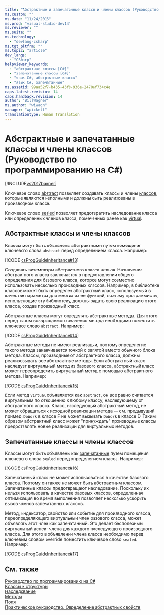 ```yaml
---
title: "Абстрактные и запечатанные классы и члены классов (Руководство по программированию на C#) | Microsoft Docs"
ms.custom: ""
ms.date: "11/24/2016"
ms.prod: "visual-studio-dev14"
ms.reviewer: ""
ms.suite: ""
ms.technology: 
  - "devlang-csharp"
ms.tgt_pltfrm: ""
ms.topic: "article"
dev_langs: 
  - "CSharp"
helpviewer_keywords: 
  - "абстрактные классы [C#]"
  - "запечатанные классы [C#]"
  - "язык C#, абстрактные классы"
  - "язык C#, запечатанные"
ms.assetid: 99aa52f7-b435-43f9-936e-2470af734c4e
caps.latest.revision: 14
caps.handback.revision: 14
author: "BillWagner"
ms.author: "wiwagn"
manager: "wpickett"
translationtype: Human Translation
---
```

# Абстрактные и запечатанные классы и члены классов (Руководство по программированию на C#)
[!INCLUDE[vs2017banner](../../../csharp/includes/vs2017banner.md)]

Ключевое слово [abstract](../../../csharp/language-reference/keywords/abstract.md) позволяет создавать классы и члены [классов](../../../csharp/language-reference/keywords/class.md), которые являются неполными и должны быть реализованы в производном классе.  
  
 Ключевое слово [sealed](../../../csharp/language-reference/keywords/sealed.md) позволяет предотвратить наследование класса или определенных членов класса, помеченных ранее как [virtual](../../../csharp/language-reference/keywords/virtual.md).  
  
## Абстрактные классы и члены классов  
 Классы могут быть объявлены абстрактными путем помещения ключевого слова `abstract` перед определением класса.  Например:  
  
 [!CODE [csProgGuideInheritance#13](../CodeSnippet/VS_Snippets_VBCSharp/csProgGuideInheritance#13)]  
  
 Создавать экземпляры абстрактного класса нельзя.  Назначение абстрактного класса заключается в предоставлении общего определения для базового класса, которое могут совместно использовать несколько производных классов.  Например, в библиотеке классов может быть определен абстрактный класс, используемый в качестве параметра для многих из ее функций, поэтому программисты, использующие эту библиотеку, должны задать свою реализацию этого класса, создав производный класс.  
  
 Абстрактные классы могут определять абстрактные методы.  Для этого перед типом возвращаемого значения метода необходимо поместить ключевое слово `abstract`.  Например:  
  
 [!CODE [csProgGuideInheritance#14](../CodeSnippet/VS_Snippets_VBCSharp/csProgGuideInheritance#14)]  
  
 Абстрактные методы не имеют реализации, поэтому определение такого метода заканчивается точкой с запятой вместо обычного блока метода.  Классы, производные от абстрактного класса, должны реализовывать все абстрактные методы.  Если абстрактный класс наследует виртуальный метод из базового класса, абстрактный класс может переопределить виртуальный метод с помощью абстрактного метода.  Например:  
  
 [!CODE [csProgGuideInheritance#15](../CodeSnippet/VS_Snippets_VBCSharp/csProgGuideInheritance#15)]  
  
 Если метод `virtual` объявляется как `abstract`, он все равно считается виртуальным по отношению к любому классу, наследующему от абстрактного класса.  Класс, наследующий абстрактный метод, не может обращаться к исходной реализации метода — см. предыдущий пример, `DoWork` в классе F не может вызывать `DoWork` в классе D.  Таким образом абстрактный класс может "принуждать" производные классы предоставлять новые реализации для виртуальных методов.  
  
## Запечатанные классы и члены классов  
 Классы могут быть объявлены как [запечатанные](../../../csharp/language-reference/keywords/sealed.md) путем помещения ключевого слова `sealed` перед определением класса.  Например:  
  
 [!CODE [csProgGuideInheritance#16](../CodeSnippet/VS_Snippets_VBCSharp/csProgGuideInheritance#16)]  
  
 Запечатанный класс не может использоваться в качестве базового класса.  Поэтому он также не может быть абстрактным классом.  Запечатанные классы предотвращают наследование.  Поскольку их нельзя использовать в качестве базовых классов, определенная оптимизация во время выполнения позволяет несколько ускорить вызов членов запечатанных классов.  
  
 Метод, индексатор, свойство или событие для производного класса, переопределяющего виртуальный член базового класса, может объявлять этот член как запечатанный.  Это делает бесполезным виртуальный аспект члена для каждого последующего производного класса.  Для этого в объявлении члена класса необходимо перед ключевым словом [override](../../../csharp/language-reference/keywords/override.md) поместить ключевое слово `sealed`.  Например:  
  
 [!CODE [csProgGuideInheritance#17](../CodeSnippet/VS_Snippets_VBCSharp/csProgGuideInheritance#17)]  
  
## См. также  
 [Руководство по программированию на C\#](../../../csharp/programming-guide/index.md)   
 [Классы и структуры](../../../csharp/programming-guide/classes-and-structs/index.md)   
 [Наследование](../../../csharp/programming-guide/classes-and-structs/inheritance.md)   
 [Методы](../../../csharp/programming-guide/classes-and-structs/methods.md)   
 [Поля](../../../csharp/programming-guide/classes-and-structs/fields.md)   
 [Практическое руководство. Определение абстрактных свойств](../../../csharp/programming-guide/classes-and-structs/how-to-define-abstract-properties.md)